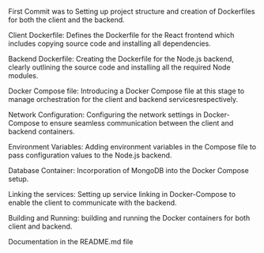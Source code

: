 
First Commit was to Setting up project structure and creation of Dockerfiles for both the client and the backend.

Client Dockerfile: Defines the Dockerfile for the React frontend which includes copying source code and installing all dependencies.

Backend Dockerfile: Creating the Dockerfile for the Node.js backend, clearly outlining the source code and installing all the required Node modules.

Docker Compose file: Introducing a Docker Compose file at this stage to manage orchestration for the client and backend servicesrespectively.

Network Configuration: Configuring the network settings in Docker-Compose to ensure seamless communication between the client and backend containers.

Environment Variables: Adding environment variables in the Compose file to pass configuration values to the Node.js backend.

Database Container: Incorporation of MongoDB into the Docker Compose setup.

Linking the services: Setting up service linking in Docker-Compose to enable the client to communicate with the backend.

Building and Running: building and running the Docker containers for both client and backend.

Documentation in the README.md file 